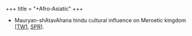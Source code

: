 +++
title = "+Afro-Asiatic"
+++
- Mauryan-shAtavAhana hindu cultural influence on Meroetic kingdom \[[TW1](https://twitter.com/blog_supplement/status/873389794491064324), [SPR](https://link.springer.com/article/10.1007%2Fs10437-014-9169-0)\].